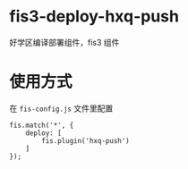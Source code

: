 # fis3-deploy-hxq-push

好学区编译部署组件，fis3 组件

# 使用方式

在 `fis-config.js` 文件里配置

```
fis.match('*', {
    deploy: [
        fis.plugin('hxq-push')
    ]
});
```

